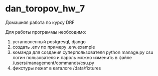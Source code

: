# dan_toropov_hw_7

Домашняя работа по курсу DRF

Для работы программы необходимо:

1. установленный postgresql, django
2. создать .env по примеру .env.example
3. команда для создания суперпользователя python manage.py csu
   логин пользователя и пароль можно изменить в файле /users/management/commands/csu.py
4. фикстуры лежат в каталоге /data/fixtures